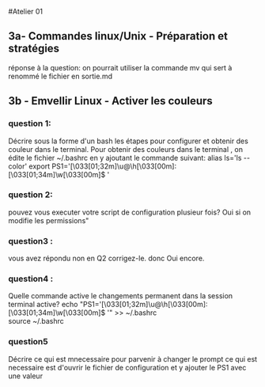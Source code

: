 #Atelier 01

## 3a- Commandes linux/Unix - Préparation et stratégies
réponse à la question: on pourrait utiliser la commande mv qui sert à renommé le fichier en sortie.md

## 3b - Emvellir Linux - Activer les couleurs
### question 1: 
Décrire sous la forme d'un bash les étapes pour configurer et obtenir des couleur dans le terminal.
Pour obtenir des couleurs dans le terminal , on édite le fichier ~/.bashrc
en y ajoutant le commande suivant: alias ls='ls --color'
export PS1='\[\033[01;32m\]\u@\h\[\033[00m\]:\[\033[01;34m\]\w\[\033[00m\]$ '

### question 2:
pouvez vous executer votre script de configuration plusieur fois?
Oui si on modifie les permissions"

### question3 : 
vous avez répondu non en Q2 corrigez-le.
donc Oui encore.

### question4 : 
Quelle commande active le changements permanent dans la session 
terminal active?
echo "PS1='\[\033[01;32m\]\u@\h\[\033[00m\]:\[\033[01;34m\]\w\[\033[00m\]$ '" >> ~/.bashrc  
source ~/.bashrc

### question5
Décrire ce qui est mnecessaire pour parvenir à changer le prompt
ce qui est necessaire est d'ouvrir le fichier de configuration et y ajouter le PS1 avec une valeur

